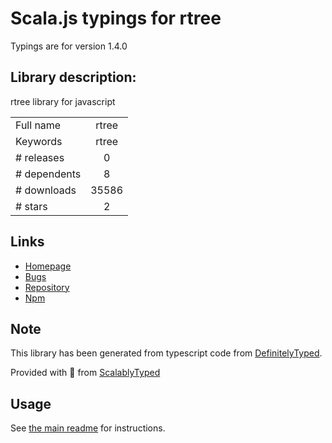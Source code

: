 
# Scala.js typings for rtree

Typings are for version 1.4.0

## Library description:
rtree library for javascript

|                    |                 |
| ------------------ | :-------------: |
| Full name          | rtree |
| Keywords           | rtree |
| # releases         | 0 |
| # dependents       | 8 |
| # downloads        | 35586 |
| # stars            | 2 |

## Links
- [Homepage](https://github.com/leaflet-extras/RTree)
- [Bugs](https://github.com/leaflet-extras/RTree/issues)
- [Repository](https://github.com/leaflet-extras/RTree)
- [Npm](https://www.npmjs.com/package/rtree)
    


## Note
This library has been generated from typescript code from [DefinitelyTyped](https://definitelytyped.org).

Provided with :purple_heart: from [ScalablyTyped](https://github.com/oyvindberg/ScalablyTyped)

## Usage
See [the main readme](../../readme.md) for instructions.


